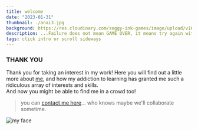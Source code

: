 ```yaml
---
title: welcome
date: "2023-01-31"
thumbnail: ./anai3.jpg
background: https://res.cloudinary.com/soggy-ink-games/image/upload/v1697642989/intro.png
description: ...Failure does not mean GAME OVER, it means try again with EXPERIENCE
tags: click intro or scroll sideways
---
```


### THANK YOU

Thank you for taking an interest in my work! Here you will find out a little more about [me](../about), and how my addiction to learning has granted me such a ridiculous array of interests and skills.
<br>
And now you might be able to find me in a crowd too!

> you can [contact me here](/contact)... who knows maybe we'll collaborate sometime.

![my face](https://res.cloudinary.com/soggy-ink-games/image/upload/v1675007417/portfolio/anai_gd04vx.jpg)
